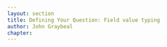 ```yaml
---
layout: section
title: Defining Your Question: Field value typing
author: John Graybeal
chapter: 
---
```

